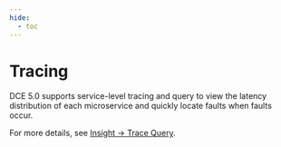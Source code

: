 ```yaml
---
hide:
  - toc
---
```


# Tracing

DCE 5.0 supports service-level tracing and query to view the latency distribution of each microservice and quickly locate faults when faults occur.

For more details, see [Insight -> Trace Query](../../../insight/user-guide/trace/trace.md).
